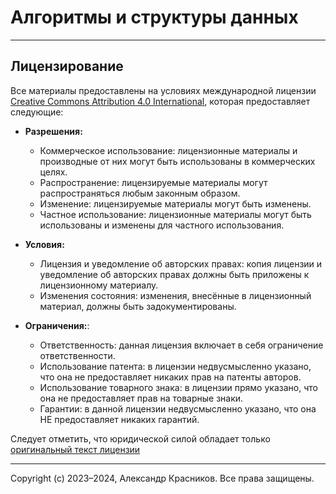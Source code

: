 # Алгоритмы и структуры данных

---

## Лицензирование

Все материалы предоставлены на условиях международной лицензии
[Creative Commons Attribution 4.0 International](./LICENSE.txt), которая предоставляет следующие:

- **Разрешения:**
  - Коммерческое использование: лицензионные материалы и производные от них могут быть использованы в коммерческих
  целях.
  - Распространение: лицензируемые материалы могут распространяться любым законным образом.
  - Изменение: лицензируемые материалы могут быть изменены.
  - Частное использование: лицензионные материалы могут быть использованы и изменены для частного использования.

- **Условия:**
  - Лицензия и уведомление об авторских правах: копия лицензии и уведомление об авторских правах должны быть приложены
  к лицензионному материалу.
  - Изменения состояния: изменения, внесённые в лицензионный материал, должны быть задокументированы.

- **Ограничения:**:
  - Ответственность: данная лицензия включает в себя ограничение ответственности.
  - Использование патента: в лицензии недвусмысленно указано, что она не предоставляет никаких прав на патенты авторов.
  - Использование товарного знака: в  лицензии прямо указано, что она не предоставляет прав на товарные знаки.
  - Гарантии: в данной лицензии недвусмысленно указано, что она НЕ предоставляет никаких гарантий.

Следует отметить, что юридической силой обладает только
[оригинальный текст лицензии](http://creativecommons.org/licenses/by/4.0/)

---

Copyright (c) 2023–2024, Александр Красников.
Все права защищены.
